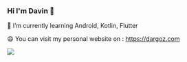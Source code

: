 ### Hi I'm Davin 👋


🌱 I’m currently learning Android, Kotlin, Flutter 

😄 You can visit my personal website on : https://dargoz.com

<img src="https://github-readme-stats.vercel.app/api?username=dargoz&&show_icons=true&title_color=ffffff&icon_color=bb2acf&text_color=daf7dc&bg_color=151515"/>
